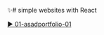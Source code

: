 
✨# simple websites with React



[▶️ 01-asadportfolio-01](https://asadportfolio-01.netlify.app/)<br/>
